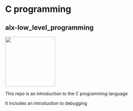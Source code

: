 # C programming

## alx-low_level_programming 

<img src="https://upload.wikimedia.org/wikipedia/commons/thumb/1/18/C_Programming_Language.svg/1200px-C_Programming_Language.svg.png" width ="160" height="auto"/>


This repo is an introduction to the C programming language

It includes an introduction to debugging
